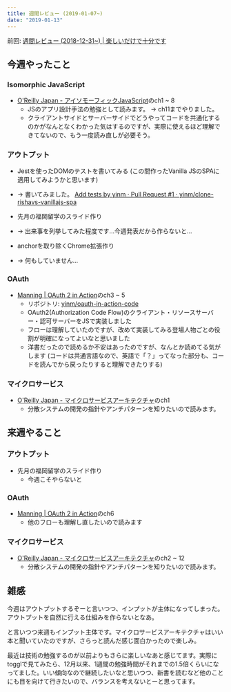 ```yaml
---
title: 週間レビュー (2019-01-07~)
date: "2019-01-13"
---
```


前回: [週間レビュー (2018-12-31~) | 楽しいだけで十分です](https://yinm.info/20190106/)

## 今週やったこと

### Isomorphic JavaScript
- [O'Reilly Japan - アイソモーフィックJavaScript](https://www.oreilly.co.jp/books/9784873118079/)のch1 ~ 8
  - JSのアプリ設計手法の勉強として読みます。
-> ch11までやりました。
  - クライアントサイドとサーバーサイドでどうやってコードを共通化するのかがなんとなくわかった気はするのですが、実際に使えるほど理解できてないので、もう一度読み直しが必要そう。

### アウトプット
- Jestを使ったDOMのテストを書いてみる (この間作ったVanilla JSのSPAに適用してみようかと思います)
- -> 書いてみました。 [Add tests by yinm · Pull Request #1 · yinm/clone-rishavs-vanillajs-spa](https://github.com/yinm/clone-rishavs-vanillajs-spa/pull/1)

- 先月の福岡留学のスライド作り
- -> 出来事を列挙してみた程度です...今週発表だから作らないと...

- anchorを取り除くChrome拡張作り
- -> 何もしていません...

### OAuth
- [Manning | OAuth 2 in Action](https://www.manning.com/books/oauth-2-in-action)のch3 ~ 5
  - リポジトリ: [yinm/oauth-in-action-code](https://github.com/yinm/oauth-in-action-code)
  - OAuth2(Authorization Code Flow)のクライアント・リソースサーバー・認可サーバーをJSで実装しました
  - フローは理解していたのですが、改めて実装してみる登場人物ごとの役割が明確になってよいなと思いました
  - 洋書だったので読めるか不安はあったのですが、なんとか読めてる気がします (コードは共通言語なので、英語で「？」ってなった部分も、コードを読んでから戻ったりすると理解できたりする)

### マイクロサービス
- [O'Reilly Japan - マイクロサービスアーキテクチャ](https://www.oreilly.co.jp/books/9784873117607/)のch1
  - 分散システムの開発の指針やアンチパターンを知りたいので読みます。

## 来週やること

### アウトプット
- 先月の福岡留学のスライド作り
  - 今週こそやらないと

### OAuth
- [Manning | OAuth 2 in Action](https://www.manning.com/books/oauth-2-in-action)のch6
  - 他のフローも理解し直したいので読みます

### マイクロサービス
- [O'Reilly Japan - マイクロサービスアーキテクチャ](https://www.oreilly.co.jp/books/9784873117607/)のch2 ~ 12
  - 分散システムの開発の指針やアンチパターンを知りたいので読みます。

## 雑感
今週はアウトプットするぞーと言いつつ、インプットが主体になってしまった。アウトプットを自然に行える仕組みを作らないとなあ。

と言いつつ来週もインプット主体です。マイクロサービスアーキテクチャはいい本と聞いていたのですが、さらっと読んだ感じ面白かったので楽しみ。

最近は技術の勉強するのが以前よりもさらに楽しいなあと感じてます。実際にtogglで見てみたら、12月以来、1週間の勉強時間がそれまでの1.5倍くらいになってました。いい傾向なので継続したいなと思いつつ、新書を読むなど他のことにも目を向けて行きたいので、バランスを考えないとーと思ってます。
